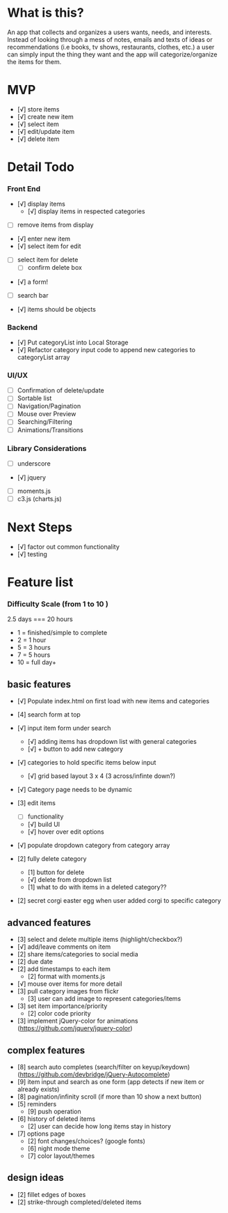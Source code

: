 # What is this?
An app that collects and organizes a users wants, needs, and interests. Instead of looking through a mess of notes, emails and texts of ideas or recommendations (i.e books, tv shows, restaurants, clothes, etc.) a user can simply input the thing they want and the app will categorize/organize the items for them.

# MVP
- [√] store items
- [√] create new item
- [√] select item
- [√] edit/update item
- [√] delete item

# Detail Todo
### Front End
- [√] display items
  - [√] display items in respected categories
- [ ] remove items from display
- [√] enter new item
- [√] select item for edit
- [ ] select item for delete
  - [ ] confirm delete box
- [√] a form!
- [ ] search bar
- [√] items should be objects

### Backend
- [√] Put categoryList into Local Storage
- [√] Refactor category input code to append new categories to categoryList array

### UI/UX
- [ ] Confirmation of delete/update
- [ ] Sortable list
- [ ] Navigation/Pagination
- [ ] Mouse over Preview
- [ ] Searching/Filtering
- [ ] Animations/Transitions

### Library Considerations
- [ ] underscore
- [√] jquery
- [ ] moments.js
- [ ] c3.js (charts.js)

# Next Steps
- [√] factor out common functionality
- [√] testing

# Feature list
### Difficulty Scale (from 1 to 10 )
 2.5 days === 20 hours
- 1 = finished/simple to complete 
- 2 = 1 hour
- 5 = 3 hours
- 7 = 5 hours
- 10 = full day+

## basic features
- [√] Populate index.html on first load with new items and categories 
- [4] search form at top
- [√] input item form under search
  - [√] adding items has dropdown list with general categories
  - [√] + button to add new category
- [√] categories to hold specific items below input
  - [√] grid based layout 3 x 4 (3 across/infinte down?)
- [√] Category page needs to be dynamic   
- [3] edit items
  - [ ] functionality
  - [√] build UI
  - [√] hover over edit options
- [√] populate dropdown category from category array  
- [2] fully delete category
  - [1] button for delete
  - [√] delete from dropdown list
  - [1] what to do with items in a deleted category?? 

- [2] secret corgi easter egg when user added corgi to specific category  

## advanced features
- [3] select and delete multiple items (highlight/checkbox?)
- [√] add/leave comments on item
- [2] share items/categories to social media
- [2] due date
- [2] add timestamps to each item
  - [2] format with moments.js
- [√] mouse over items for more detail
- [3] pull category images from flickr
  - [3] user can add image to represent categories/items
- [3] set item importance/priority
  - [2] color code priority
- [3] implement jQuery-color for animations (https://github.com/jquery/jquery-color)

## complex features
- [8] search auto completes (search/filter on keyup/keydown) (https://github.com/devbridge/jQuery-Autocomplete)
- [9] item input and search as one form (app detects if new item or already exists)
- [8] pagination/infinity scroll (if more than 10 show a next button)
- [5] reminders 
  - [9] push operation
- [6] history of deleted items
  - [2] user can decide how long items stay in history
- [7] options page
  - [2] font changes/choices? (google fonts)
  - [6] night mode theme
  - [7] color layout/themes

 ## design ideas
- [2] fillet edges of boxes
- [2] strike-through completed/deleted items